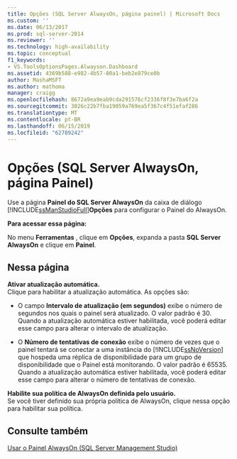 ```yaml
---
title: Opções (SQL Server AlwaysOn, página painel) | Microsoft Docs
ms.custom: ''
ms.date: 06/13/2017
ms.prod: sql-server-2014
ms.reviewer: ''
ms.technology: high-availability
ms.topic: conceptual
f1_keywords:
- VS.ToolsOptionsPages.Alwayson.Dashboard
ms.assetid: 4369b588-e982-4b57-80a1-beb2e879ce0b
author: MashaMSFT
ms.author: mathoma
manager: craigg
ms.openlocfilehash: 8672a9ea9eab9cda291576cf2336f8f3e7ba6f2a
ms.sourcegitcommit: 3026c22b7fba19059a769ea5f367c4f51efaf286
ms.translationtype: MT
ms.contentlocale: pt-BR
ms.lasthandoff: 06/15/2019
ms.locfileid: "62789242"
---
```

# <a name="options-sql-server-alwayson-dashboard-page"></a>Opções (SQL Server AlwaysOn, página Painel)
  Use a página **Painel do SQL Server AlwaysOn** da caixa de diálogo [!INCLUDE[ssManStudioFull](../../../includes/ssmanstudiofull-md.md)]**Opções** para configurar o Painel do AlwaysOn.  
  
 **Para acessar essa página:**  
  
 No menu **Ferramentas** , clique em **Opções**, expanda a pasta **SQL Server AlwaysOn** e clique em **Painel**.  
  
## <a name="on-this-page"></a>Nessa página  
 **Ativar atualização automática.**  
 Clique para habilitar a atualização automática. As opções são:  
  
-   O campo **Intervalo de atualização (em segundos)** exibe o número de segundos nos quais o painel será atualizado. O valor padrão é 30. Quando a atualização automática estiver habilitada, você poderá editar esse campo para alterar o intervalo de atualização.  
  
-   O **Número de tentativas de conexão** exibe o número de vezes que o painel tentará se conectar a uma instância do [!INCLUDE[ssNoVersion](../../../includes/ssnoversion-md.md)] que hospeda uma réplica de disponibilidade para um grupo de disponibilidade que o Painel está monitorando. O valor padrão é 65535. Quando a atualização automática estiver habilitada, você poderá editar esse campo para alterar o número de tentativas de conexão.  
  
 **Habilite sua política de AlwaysOn definida pelo usuário.**  
 Se você tiver definido sua própria política de AlwaysOn, clique nessa opção para habilitar sua política.  
  
## <a name="see-also"></a>Consulte também  
 [Usar o Painel AlwaysOn &#40;SQL Server Management Studio&#41;](use-the-always-on-dashboard-sql-server-management-studio.md)  
  
  
